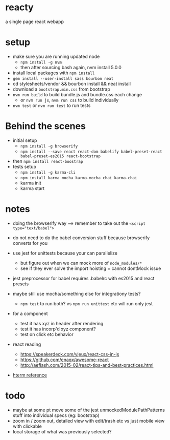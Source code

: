 # reacty
a single page react webapp

setup
=====
- make sure you are running updated node
    - `npm install -g nvm`
    - then after sourcing bash again, nvm install 5.0.0
- install local packages with `npm install`
- `gem install --user-install sass bourbon neat`
- cd stylesheets/vendor && bourbon install && neat install
- download a `bootstrap.min.css` from bootstrap
- `nvm run build` to build bundle.js and bundle.css each change
    - or `nvm run js`, `nvm run css` to build individually
- `nvm test` or `nvm run test` to run tests


Behind the scenes
=================
- initial setup
    - `npm install -g browserify`
    - `npm install --save react react-dom babelify babel-preset-react babel-preset-es2015 react-bootstrap`
- then `npm install react-boostrap`
- tests setup
    - `npm install -g karma-cli`
    - `npm install karma mocha karma-mocha chai karma-chai`
    - karma init
    - karma start

notes
=====
- doing the browserify way ==> remember to take out the `<script type="text/babel">`
- do not need to do the babel conversion stuff because browserify converts for you

- use jest for unittests because your can parallelize
    - but figure out when we can mock more of `node_modules/*`
    - see if they ever solve the import hoisting = cannot dontMock issue
- jest preprocessor for babel requires .babelrc with es2015 and react presets
- maybe still use mocha/something else for integrationy tests?
    - `npm test` to run both? vs `npm run unittest` etc will run only jest
- for a component
    - test it has xyz in header after rendering
    - test it has incorp'd xyz component?
    - test on click etc behavior
- react reading
    - https://speakerdeck.com/vjeux/react-css-in-js
    - https://github.com/enaqx/awesome-react
    - http://aeflash.com/2015-02/react-tips-and-best-practices.html
- [hterm reference]( https://github.com/macton/hterm/blob/master/src/hterm_terminal_io.js)

todo
====
- maybe at some pt move some of the jest unmockedModulePathPatterns stuff into individual specs (eg: bootstrap)
- zoom in / zoom out, detailed view with edit/trash etc vs just mobile view with clickable
- local storage of what was previously selected?
